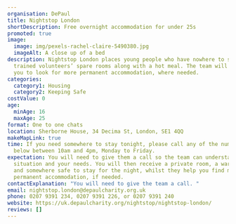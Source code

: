 ```yaml
---
organisation: DePaul
title: Nightstop London
shortDescription: Free overnight accommodation for under 25s
promoted: true
image:
  image: img/pexels-rachel-claire-5490380.jpg
  imageAlt: A close up of a bed
description: Nightstop London places young people who have nowhere to stay in
  trained volunteers’ spare rooms along with a hot meal. The team will also help
  you to look for more permanent accommodation, where needed.
categories:
  category1: Housing
  category2: Keeping Safe
costValue: 0
age:
  minAge: 16
  maxAge: 25
format: One to one chats
location: Sherborne House, 34 Decima St, London, SE1 4QQ
makeMapLink: true
time: If you need somewhere to stay tonight, please call any of the numbers
  below between 10am and 4pm, Monday to Friday.
expectation: You will need to give them a call so the team can understand your
  situation and your needs. You will then receive a private room, a warm meal
  and somewhere safe to stay for the night, whilst they help you find more
  permanent accommodation, if needed.
contactExplanation: "You will need to give the team a call. "
email: nightstop.london@depaulcharity.org.uk
phone: 0207 9391 234, 0207 9391 226, or 0207 9391 240
website: https://uk.depaulcharity.org/nightstop/nightstop-london/
reviews: []
---
```

